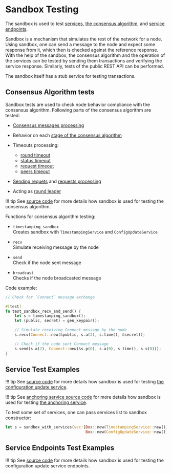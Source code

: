 # Sandbox Testing

The sandbox is used to test [services](../architecture/services.md),
[the consensus algorithm](consensus/specification.md),
and [service endpoints](../glossary.md#service-endpoint).

Sandbox is a mechanism that simulates the rest of the network for a node. Using
sandbox, one can send a message to the node and expect some response from it,
which then is checked against the reference response. With the help of the
sandbox, the consensus algorithm and the operation of the services can be tested
by sending them transactions and verifying the service response. Similarly,
tests of the public REST API can be performed.

The sandbox itself has a stub service for testing transactions.

## Consensus Algorithm tests

Sandbox tests are used to check node behavior compliance with the consensus algorithm.
Following parts of the consensus algorithm are tested:

- [Consensus messages processing](consensus/specification.md#message-processing)
- Behavior on each [stage of the consensus algorithm](consensus/specification.md#consensus-algorithm-stages)
- Timeouts processing:

    - [round timeout](consensus/specification.md#round-timeout-processing)
    - [status timeout](consensus/specification.md#status-timeout-processing)
    - [request timeout](consensus/requests.md#request-timeout)
    - [peers timeout](consensus/requests.md#peers-timeout)

- [Sending requets](consensus/requests.md#sending-requests) and
  [requests processing](consensus/requests.md#requests-processing)
- Acting as [round leader](../architecture/consensus.md#strawman-version)

!!! tip
    See [source code](https://github.com/exonum/exonum-core/blob/master/sandbox/tests/consensus.rs)
    for more details how sandbox is used for testing the consensus algorithm.

Functions for consensus algorithm testing:

- `timestamping_sandbox`  
  Creates sandbox with `TimestampingService` and `ConfigUpdateService`

- `recv`  
  Simulate receiving message by the node

- `send`  
  Check if the node sent message

- `broadcast`  
  Checks if the node broadcasted message

Code example:

```Rust
// Check for `Connect` message exchange

#[test]
fn test_sandbox_recv_and_send() {
    let s = timestamping_sandbox();
    let (public, secret) = gen_keypair();

    // Simulate receiving Connect message by the node
    s.recv(Connect::new(&public, s.a(2), s.time(), &secret));

    // Check if the node sent Connect message
    s.send(s.a(2), Connect::new(&s.p(0), s.a(0), s.time(), s.s(0)));
}
```

## Service Test Examples

!!! tip
    See [source code](https://github.com/exonum/exonum-configuration/blob/master/sandbox_tests/src/lib.rs)
    for more details how sandbox is used for testing
    [the configuration update service](configuration-updater.md).

!!! tip
    See [anchoring service source code](https://github.com/exonum/exonum-btc-anchoring/tree/master/sandbox_tests/tests)
    for more details how sandbox is used for testing [the anchoring service](bitcoin-anchoring.md).

To test some set of services, one can pass services list to sandbox constructor:

```Rust
let s = sandbox_with_services(vec![Box::new(TimestampingService::new()),
                                   Box::new(ConfigUpdateService::new())])

```

## Service Endpoints Test Examples

!!! tip
    See [source code](https://github.com/exonum/exonum-configuration/blob/master/sandbox_tests/src/api_tests.rs)
    for more details how sandbox is used for testing the configuration update
    service endpoints.
